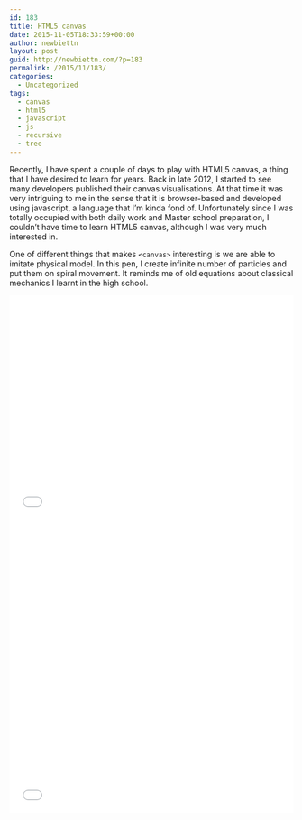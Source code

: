 ```yaml
---
id: 183
title: HTML5 canvas
date: 2015-11-05T18:33:59+00:00
author: newbiettn
layout: post
guid: http://newbiettn.com/?p=183
permalink: /2015/11/183/
categories:
  - Uncategorized
tags:
  - canvas
  - html5
  - javascript
  - js
  - recursive
  - tree
---
```

Recently, I have spent a couple of days to play with HTML5 canvas, a thing that I have desired to learn for years. Back in late 2012, I started to see many developers published their canvas visualisations. At that time it was very intriguing to me in the sense that it is browser-based and developed using javascript, a language that I&#8217;m kinda fond of. Unfortunately since I was totally occupied with both daily work and Master school preparation, I couldn&#8217;t have time to learn HTML5 canvas, although I was very much interested in.

One of different things that makes `<canvas>` interesting is we are able to imitate physical model. In this pen, I create infinite number of particles and put them on spiral movement. It reminds me of old equations about classical mechanics I learnt in the high school.

<iframe width="300" height="396" style="width: 100%;" scrolling="no" src="//codepen.io/newbiettn/embed/zvJdBy/?height=396&amp;theme-id=0&amp;default-tab=result" frameborder="no" allowtransparency="true" allowfullscreen="allowfullscreen">See the Pen <a href="http://codepen.io/newbiettn/pen/zvJdBy/">Spiral Particles</a> by newbiettn (<a href="http://codepen.io/newbiettn">@newbiettn</a>) on <a href="http://codepen.io">CodePen</a>.
</iframe>

<iframe width="300" height="520" style="width: 100%;" scrolling="no" src="//codepen.io/newbiettn/embed/RWqPBL/?height=520&amp;theme-id=0&amp;default-tab=result" frameborder="no" allowtransparency="true" allowfullscreen="allowfullscreen">See the Pen <a href="http://codepen.io/newbiettn/pen/RWqPBL/">Foggy tree</a> by newbiettn (<a href="http://codepen.io/newbiettn">@newbiettn</a>) on <a href="http://codepen.io">CodePen</a>.
</iframe>
